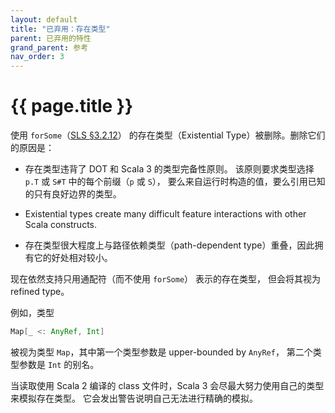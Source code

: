 ```yaml
---
layout: default
title: "已弃用：存在类型"
parent: 已弃用的特性
grand_parent: 参考
nav_order: 3
---
```


# {{ page.title }}

使用 `forSome`（[SLS §3.2.12](https://www.scala-lang.org/files/archive/spec/2.13/03-types.html#existential-types)）
的存在类型（Existential Type）被删除。删除它们的原因是：

 - 存在类型违背了 DOT 和 Scala 3 的类型完备性原则。
   该原则要求类型选择 `p.T` 或 `S#T` 中的每个前缀（`p` 或 `S`），
   要么来自运行时构造的值，要么引用已知的只有良好边界的类型。
   
 - Existential types create many difficult feature interactions
   with other Scala constructs.

 - 存在类型很大程度上与路径依赖类型（path-dependent type）重叠，因此拥有它的好处相对较小。

现在依然支持只用通配符（而不使用 `forSome`） 表示的存在类型，
但会将其视为 refined type。

例如，类型

```scala
Map[_ <: AnyRef, Int]
```
被视为类型 `Map`，其中第一个类型参数是 upper-bounded by `AnyRef`，
第二个类型参数是 `Int` 的别名。

当读取使用 Scala 2 编译的 class 文件时，Scala 3 会尽最大努力使用自己的类型来模拟存在类型。
它会发出警告说明自己无法进行精确的模拟。
